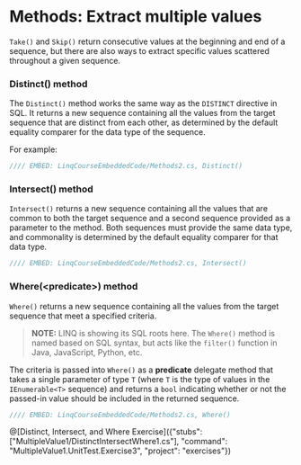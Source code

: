 # Methods: Extract multiple values

`Take()` and `Skip()` return consecutive values at the beginning and end of a sequence, but there are also ways to extract specific values scattered throughout a given sequence.

### Distinct() method
The `Distinct()` method works the same way as the `DISTINCT` directive in SQL. It returns a new sequence containing all the values from the target sequence that are distinct from each other, as determined by the default equality comparer for the data type of the sequence.

For example:

```csharp
//// EMBED: LinqCourseEmbeddedCode/Methods2.cs, Distinct()
```

### Intersect() method
`Intersect()` returns a new sequence containing all the values that are common to both the target sequence and a second sequence provided as a parameter to the method. Both sequences must provide the same data type, and commonality is determined by the default equality comparer for that data type.

```csharp
//// EMBED: LinqCourseEmbeddedCode/Methods2.cs, Intersect()
```

### Where(&lt;predicate&gt;) method
`Where()` returns a new sequence containing all the values from the target sequence that meet a specified criteria.

> **NOTE:** LINQ is showing its SQL roots here. The `Where()` method is named based on SQL syntax, but acts like the `filter()` function in Java, JavaScript, Python, etc.

The criteria is passed into `Where()` as a **predicate** delegate method that takes a single parameter of type `T` (where `T` is the type of values in the `IEnumerable<T>` sequence) and returns a `bool` indicating whether or not the passed-in value should be included in the returned sequence.

```csharp
//// EMBED: LinqCourseEmbeddedCode/Methods2.cs, Where()
```

@[Distinct, Intersect, and Where Exercise]({"stubs": ["MultipleValue1/DistinctIntersectWhere1.cs"], "command": "MultipleValue1.UnitTest.Exercise3", "project": "exercises"})